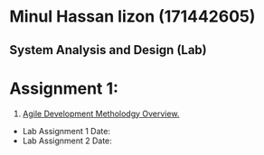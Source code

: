 Minul Hassan lizon (171442605)
==================
## System Analysis and Design (Lab)

# Assignment 1:

1. [Agile Development Metholodgy Overview.](https://github.com/MinulHassanLizon/System-Analysis-and-Design/blob/MinulHassanLizon-Assignment-1/Agile%20development.pdf/)
- Lab Assignment 1 Date: 
- Lab Assignment 2 Date:
